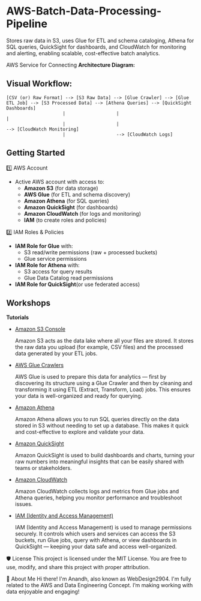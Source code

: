 # AWS-Batch-Data-Processing-Pipeline
Stores raw data in S3, uses Glue for ETL and schema cataloging, Athena for SQL queries, QuickSight for dashboards, and CloudWatch for monitoring and alerting, enabling scalable, cost-effective batch analytics.

AWS Service for Connecting **Architecture Diagram:**

## Visual Workflow: 

```text
[CSV (or) Raw Format] --> [S3 Raw Data] --> [Glue Crawler] --> [Glue ETL Job] --> [S3 Processed Data] --> [Athena Queries] --> [QuickSight Dashboards]
                     |                   |                                  |
                     |                   |                                  --> [CloudWatch Monitoring]
                     |                   --> [CloudWatch Logs]
```

Getting Started
---

1️⃣ AWS Account

- Active AWS account with access to:
  - **Amazon S3** (for data storage)
  - **AWS Glue** (for ETL and schema discovery)
  - **Amazon Athena** (for SQL queries)
  - **Amazon QuickSight** (for dashboards)
  - **Amazon CloudWatch** (for logs and monitoring)
  - **IAM** (to create roles and policies)

2️⃣ IAM Roles & Policies  

- **IAM Role for Glue** with:
  - S3 read/write permissions (raw + processed buckets)
  - Glue service permissions  
- **IAM Role for Athena** with:
  - S3 access for query results  
  - Glue Data Catalog read permissions  
- **IAM Role for QuickSight**(or use federated access)

Workshops
---

**Tutorials**

- [Amazon S3 Console](https://docs.aws.amazon.com/AmazonS3/latest/userguide/GetStartedWithS3.html)

  Amazon S3 acts as the data lake where all your files are stored. It stores the raw data you upload (for example, CSV files) and the processed data generated by your ETL jobs.

- [AWS Glue Crawlers](https://docs.aws.amazon.com/glue/latest/dg/add-crawler.html)

  AWS Glue is used to prepare this data for analytics — first by discovering its structure using a Glue Crawler and then by cleaning and transforming it using ETL (Extract, Transform, Load) jobs. This ensures       your data is well-organized and ready for querying.

- [Amazon Athena](https://docs.aws.amazon.com/athena/latest/ug/using-athena-sql.html)

  Amazon Athena allows you to run SQL queries directly on the data stored in S3 without needing to set up a database. This makes it quick and cost-effective to explore and validate your data.

- [Amazon QuickSight](https://docs.aws.amazon.com/quicksight/latest/user/welcome.html)

  Amazon QuickSight is used to build dashboards and charts, turning your raw numbers into meaningful insights that can be easily shared with teams or stakeholders.

- [Amazon CloudWatch](https://docs.aws.amazon.com/AmazonCloudWatch/latest/monitoring/GettingSetup.html)

  Amazon CloudWatch collects logs and metrics from Glue jobs and Athena queries, helping you monitor performance and troubleshoot issues.

- [IAM (Identity and Access Management)](https://docs.aws.amazon.com/IAM/latest/UserGuide/getting-started.html)

  IAM (Identity and Access Management) is used to manage permissions securely. It controls which users and services can access the S3 buckets, run Glue jobs, query with Athena, or view dashboards in QuickSight —    keeping your data safe and access well-organized.

🛡️ License
This project is licensed under the MIT License. You are free to use, modify, and share this project with proper attribution.

🌟 About Me
Hi there! I'm Anandh, also known as WebDesign2904. I'm fully related to the AWS and  Data Engineering Concept. I’m making working with data enjoyable and engaging!
